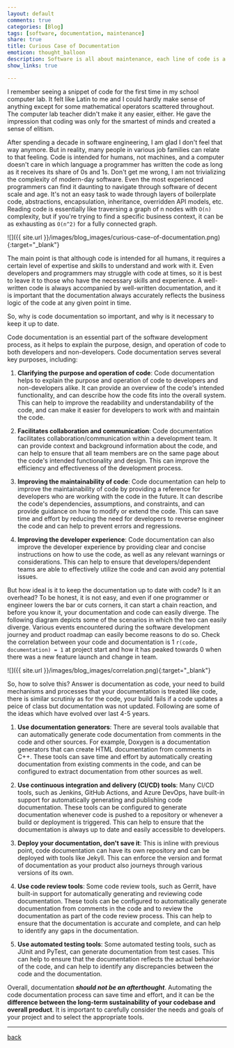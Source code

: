 ```yaml
---
layout: default
comments: true
categories: [Blog]
tags: [software, documentation, maintenance]
share: true
title: Curious Case of Documentation
emoticon: thought_balloon
description: Software is all about maintenance, each line of code is a liability
show_links: true

---
```


I remember seeing a snippet of code for the first time in my school computer lab. It felt like Latin to me and I could hardly make sense of anything except for some mathematical operators scattered throughout. The computer lab teacher didn't make it any easier, either. He gave the impression that coding was only for the smartest of minds and created a sense of elitism.

After spending a decade in software engineering, I am glad I don't feel that way anymore. But in reality, many people in various job families can relate to that feeling. Code is intended for humans, not machines, and a computer doesn't care in which language a programmer has written the code as long as it receives its share of 0s and 1s. Don't get me wrong, I am not trivializing the complexity of modern-day software. Even the most experienced programmers can find it daunting to navigate through software of decent scale and age. It's not an easy task to wade through layers of boilerplate code, abstractions, encapsulation, inheritance, overridden API models, etc. Reading code is essentially like traversing a graph of n nodes with `O(n)` complexity, but if you're trying to find a specific business context, it can be as exhausting as `O(n^2)` for a fully connected graph.

![]({{ site.url }}/images/blog_images/curious-case-of-documentation.png){:target="_blank"}

The main point is that although code is intended for all humans, it requires a certain level of expertise and skills to understand and work with it. Even developers and programmers may struggle with code at times, so it is best to leave it to those who have the necessary skills and experience. A well-written code is always accompanied by well-written documentation, and it is important that the documentation always accurately reflects the business logic of the code at any given point in time.

So, why is code documentation so important, and why is it necessary to keep it up to date.

Code documentation is an essential part of the software development process, as it helps to explain the purpose, design, and operation of code to both developers and non-developers. Code documentation serves several key purposes, including:

1. **Clarifying the purpose and operation of code**: Code documentation helps to explain the purpose and operation of code to developers and non-developers alike. It can provide an overview of the code's intended functionality, and can describe how the code fits into the overall system. This can help to improve the readability and understandability of the code, and can make it easier for developers to work with and maintain the code.

2. **Facilitates collaboration and communication**: Code documentation facilitates collaboration/communication within a development team. It can provide context and background information about the code, and can help to ensure that all team members are on the same page about the code's intended functionality and design. This can improve the efficiency and effectiveness of the development process.

3. **Improving the maintainability of code**: Code documentation can help to improve the maintainability of code by providing a reference for developers who are working with the code in the future. It can describe the code's dependencies, assumptions, and constraints, and can provide guidance on how to modify or extend the code. This can save time and effort by reducing the need for developers to reverse engineer the code and can help to prevent errors and regressions.

4. **Improving the developer experience**: Code documentation can also improve the developer experience by providing clear and concise instructions on how to use the code, as well as any relevant warnings or considerations. This can help to ensure that developers/dependent teams are able to effectively utilize the code and can avoid any potential issues.

But how ideal is it to keep the documentation up to date with code? Is it an overhead? To be honest, it is not easy, and even if one programmer or engineer lowers the bar or cuts corners, it can start a chain reaction, and before you know it, your documentation and code can easily diverge. The following diagram depicts some of the scenarios in which the two can easily diverge. Various events encountered during the software development journey and product roadmap can easily become reasons to do so. Check the correlation between your code and documentation is 1 `r(code, documentation) = 1` at project start and how it has peaked towards 0 when there was a new feature launch and change in team.

![]({{ site.url }}/images/blog_images/correlation.png){:target="_blank"}

So, how to solve this? Answer is documentation as code, your need to build mechanisms and processes that your documentation is treated like code, there is similar scrutiniy as for the code, your build fails if a code updates a peice of class but documentation was not updated. Following are some of the ideas which have evolved over last 4-5 years.

1. **Use documentation generators**: There are several tools available that can automatically generate code documentation from comments in the code and other sources. For example, Doxygen is a documentation generators that can create HTML documentation from comments in C++. These tools can save time and effort by automatically creating documentation from existing comments in the code, and can be configured to extract documentation from other sources as well.

2. **Use continuous integration and delivery (CI/CD) tools**: Many CI/CD tools, such as Jenkins, GitHub Actions, and Azure DevOps, have built-in support for automatically generating and publishing code documentation. These tools can be configured to generate documentation whenever code is pushed to a repository or whenever a build or deployment is triggered. This can help to ensure that the documentation is always up to date and easily accessible to developers.

3. **Deploy your documentation, don't save it**: This is inline with previous point, code documentation can have its own  repository and can be deployed with tools like Jekyll. This can enforce the version and format of documentation as your product also journeys through various versions of its own.

4. **Use code review tools**: Some code review tools, such as Gerrit, have built-in support for automatically generating and reviewing code documentation. These tools can be configured to automatically generate documentation from comments in the code and to review the documentation as part of the code review process. This can help to ensure that the documentation is accurate and complete, and can help to identify any gaps in the documentation.

5. **Use automated testing tools**: Some automated testing tools, such as JUnit and PyTest, can generate documentation from test cases. This can help to ensure that the documentation reflects the actual behavior of the code, and can help to identify any discrepancies between the code and the documentation.

Overall, documentation ***should not be an afterthought***. Automating the code documentation process can save time and effort, and it can be the **difference between the long-term sustainability of your codebase and overall product**. It is important to carefully consider the needs and goals of your project and to select the appropriate tools.

---

[back]({{site.url}})
